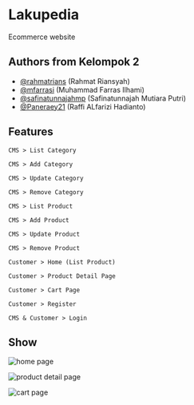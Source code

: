 
# Lakupedia

Ecommerce website


## Authors from Kelompok 2

- [@rahmatrians](https://github.com/rahmatrians) (Rahmat Riansyah)
- [@mfarrasi](https://github.com/mfarrasi) (Muhammad Farras Ilhami)
- [@safinatunnajahmp](https://github.com/safinatunnajahmp) (Safinatunnajah Mutiara Putri)
- [@Paneraey21](https://github.com/Paneraey21) (Raffi ALfarizi Hadianto)



## Features


```
CMS > List Category 
```

```
CMS > Add Category 
```

```
CMS > Update Category 
```

```
CMS > Remove Category 
```

```
CMS > List Product 
```

```
CMS > Add Product 
```

```
CMS > Update Product 
```

```
CMS > Remove Product 
```

```
Customer > Home (List Product) 
```

```
Customer > Product Detail Page
```

```
Customer > Cart Page 
```

```
Customer > Register 
```

```
CMS & Customer > Login 
```




## Show
![home page](https://github.com/user-attachments/assets/439a0bcc-d837-4657-bee0-abfe01175ac8)


![product detail page](https://github.com/user-attachments/assets/1734617a-4f33-46d0-80ef-bf0846461180)


![cart page](https://github.com/user-attachments/assets/0001b945-bd3d-488e-8633-c5eeb4a4ec04)




